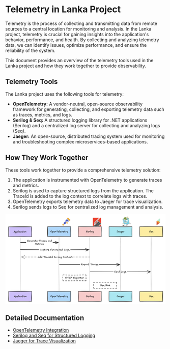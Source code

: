 # Telemetry in Lanka Project

Telemetry is the process of collecting and transmitting data from remote sources to a central location for monitoring and analysis. In the Lanka project, telemetry is crucial for gaining insights into the application's behavior, performance, and health. By collecting and analyzing telemetry data, we can identify issues, optimize performance, and ensure the reliability of the system.

This document provides an overview of the telemetry tools used in the Lanka project and how they work together to provide observability.

## Telemetry Tools

The Lanka project uses the following tools for telemetry:

* **OpenTelemetry:** A vendor-neutral, open-source observability framework for generating, collecting, and exporting telemetry data such as traces, metrics, and logs.
* **Serilog & Seq:** A structured logging library for .NET applications (Serilog) and a centralized log server for collecting and analyzing logs (Seq).
* **Jaeger:** An open-source, distributed tracing system used for monitoring and troubleshooting complex microservices-based applications.

## How They Work Together

These tools work together to provide a comprehensive telemetry solution:

1. The application is instrumented with OpenTelemetry to generate traces and metrics.
2. Serilog is used to capture structured logs from the application. The TraceId is added to the log context to correlate logs with traces.
3. OpenTelemetry exports telemetry data to Jaeger for trace visualization.
4. Serilog sends logs to Seq for centralized log management and analysis.

![CQRS](/docs/images/telemetry.jpg)

## Detailed Documentation

* [OpenTelemetry Integration](./open-telemetry/README.md)
* [Serilog and Seq for Structured Logging](./serilog-seq/README.md)
* [Jaeger for Trace Visualization](./jaeger/README.md)
